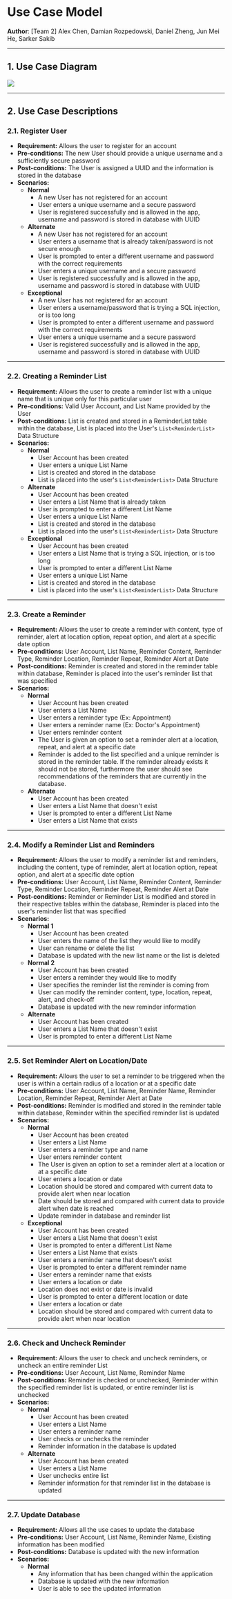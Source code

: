# Use Case Model
**Author**: [Team 2] Alex Chen, Damian Rozpedowski, Daniel Zheng, Jun Mei He, Sarker Sakib

---

## 1. Use Case Diagram
<img src="Diagrams/ReminderApp_UseCaseDiagram_Img.png">

---

## 2. Use Case Descriptions
### 2.1. Register User
* **Requirement:** Allows the user to register for an account
* **Pre-conditions:** The new User should provide a unique username and a sufficiently secure password
* **Post-conditions:** The User is assigned a UUID and the information is stored in the database
* **Scenarios:**
  * **Normal**
    * A new User has not registered for an account
    * User enters a unique username and a secure password
    * User is registered successfully and is allowed in the app, username and password is stored in database with UUID
  * **Alternate**
    * A new User has not registered for an account
    * User enters a username that is already taken/password is not secure enough
    * User is prompted to enter a different username and password with the correct requirements
    * User enters a unique username and a secure password
    * User is registered successfully and is allowed in the app, username and password is stored in database with UUID
  * **Exceptional**
    * A new User has not registered for an account
    * User enters a username/password that is trying a SQL injection, or is too long
    * User is prompted to enter a different username and password with the correct requirements
    * User enters a unique username and a secure password
    * User is registered successfully and is allowed in the app, username and password is stored in database with UUID

---
### 2.2. Creating a Reminder List
* **Requirement:** Allows the user to create a reminder list with a unique name that is unique only for this particular user
* **Pre-conditions:** Valid User Account, and List Name provided by the User
* **Post-conditions:** List is created and stored in a ReminderList table within the database, List is placed into the User's `List<ReminderList>` Data Structure
* **Scenarios:**
  * **Normal**
    * User Account has been created
    * User enters a unique List Name
    * List is created and stored in the database
    * List is placed into the user's `List<ReminderList>` Data Structure
  * **Alternate**
    * User Account has been created
    * User enters a List Name that is already taken
    * User is prompted to enter a different List Name
    * User enters a unique List Name
    * List is created and stored in the database
    * List is placed into the user's `List<ReminderList>` Data Structure
  * **Exceptional**
    * User Account has been created
    * User enters a List Name that is trying a SQL injection, or is too long
    * User is prompted to enter a different List Name
    * User enters a unique List Name
    * List is created and stored in the database
    * List is placed into the user's `List<ReminderList>` Data Structure

---
### 2.3. Create a Reminder
* **Requirement:** Allows the user to create a reminder with content, type of reminder, alert at location option, repeat option, and alert at a specific date option
* **Pre-conditions:** User Account, List Name, Reminder Content, Reminder Type, Reminder Location, Reminder Repeat, Reminder Alert at Date
* **Post-conditions:** Reminder is created and stored in the reminder table within database, Reminder is placed into the user's reminder list that was specified
* **Scenarios:**
  * **Normal**
    * User Account has been created
    * User enters a List Name
    * User enters a reminder type (Ex: Appointment)
    * User enters a reminder name (Ex: Doctor's Appointment)
    * User enters reminder content
    * The User is given an option to set a reminder alert at a location, repeat, and alert at a specific date
    * Reminder is added to the list specified and a unique reminder is stored in the reminder table. If the reminder already exists it should not be stored, furthermore the user should see recommendations of the reminders that are currently in the database.
  * **Alternate**
    * User Account has been created
    * User enters a List Name that doesn't exist
    * User is prompted to enter a different List Name
    * User enters a List Name that exists

---

### 2.4. Modify a Reminder List and Reminders
* **Requirement:** Allows the user to modify a reminder list and reminders, including the content, type of reminder, alert at location option, repeat option, and alert at a specific date option
* **Pre-conditions:** User Account, List Name, Reminder Content, Reminder Type, Reminder Location, Reminder Repeat, Reminder Alert at Date
* **Post-conditions:** Reminder or Reminder List is modified and stored in their respective tables within the database, Reminder is placed into the user's reminder list that was specified
* **Scenarios:**
  * **Normal 1**
    * User Account has been created
    * User enters the name of the list they would like to modify
    * User can rename or delete the list
    * Database is updated with the new list name or the list is deleted
  * **Normal 2**
    * User Account has been created
    * User enters a reminder they would like to modify
    * User specifies the reminder list the reminder is coming from
    * User can modify the reminder content, type, location, repeat, alert, and check-off
    * Database is updated with the new reminder information
  * **Alternate**
    * User Account has been created
    * User enters a List Name that doesn't exist
    * User is prompted to enter a different List Name

---

### 2.5. Set Reminder Alert on Location/Date
* **Requirement:** Allows the user to set a reminder to be triggered when the user is within a certain radius of a location or at a specific date
* **Pre-conditions:** User Account, List Name, Reminder Name, Reminder Location, Reminder Repeat, Reminder Alert at Date
* **Post-conditions:** Reminder is modified and stored in the reminder table within database, Reminder within the specified reminder list is updated
* **Scenarios:**
  * **Normal**
    * User Account has been created
    * User enters a List Name
    * User enters a reminder type and name
    * User enters reminder content
    * The User is given an option to set a reminder alert at a location or at a specific date
    * User enters a location or date
    * Location should be stored and compared with current data to provide alert when near location
    * Date should be stored and compared with current data to provide alert when date is reached
    * Update reminder in database and reminder list
  * **Exceptional**
    * User Account has been created
    * User enters a List Name that doesn't exist
    * User is prompted to enter a different List Name
    * User enters a List Name that exists
    * User enters a reminder name that doesn't exist
    * User is prompted to enter a different reminder name
    * User enters a reminder name that exists
    * User enters a location or date
    * Location does not exist or date is invalid
    * User is prompted to enter a different location or date
    * User enters a location or date
    * Location should be stored and compared with current data to provide alert when near location

---

### 2.6. Check and Uncheck Reminder
* **Requirement:** Allows the user to check and uncheck reminders, or uncheck an entire reminder List
* **Pre-conditions:** User Account, List Name, Reminder Name
* **Post-conditions:** Reminder is checked or unchecked, Reminder within the specified reminder list is updated, or entire reminder list is unchecked
* **Scenarios:**
  * **Normal**
    * User Account has been created
    * User enters a List Name
    * User enters a reminder name
    * User checks or unchecks the reminder
    * Reminder information in the database is updated
  * **Alternate**
    * User Account has been created
    * User enters a List Name
    * User unchecks entire list
    * Reminder information for that reminder list in the database is updated

---
### 2.7. Update Database
* **Requirement:** Allows all the use cases to update the database
* **Pre-conditions:** User Account, List Name, Reminder Name, Existing information has been modified
* **Post-conditions:** Database is updated with the new information
* **Scenarios:**
  * **Normal**
    * Any information that has been changed within the application
    * Database is updated with the new information
    * User is able to see the updated information

